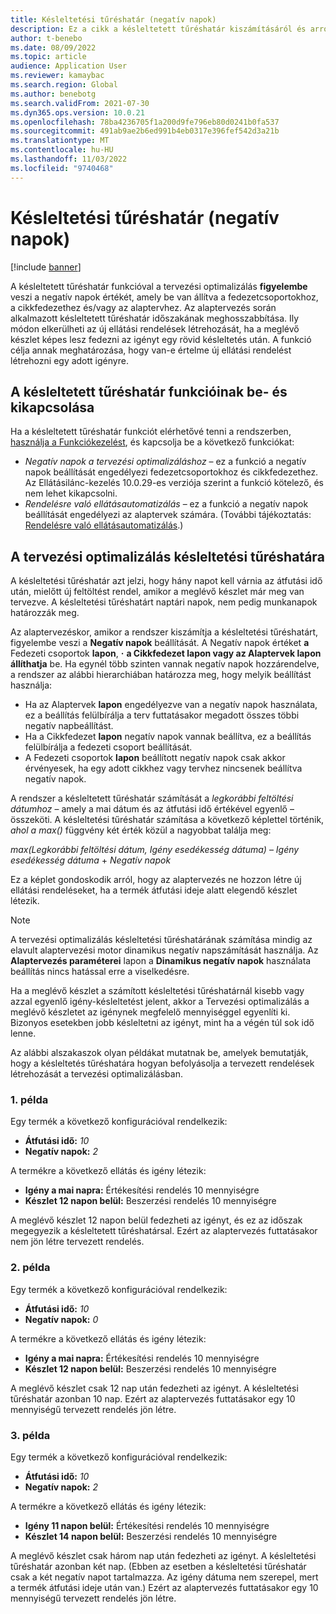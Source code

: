 ```yaml
---
title: Késleltetési tűréshatár (negatív napok)
description: Ez a cikk a késleltetett tűréshatár kiszámításáról és arról nyújt tájékoztatást, hogy hogyan befolyásolja a tervezett rendelések létrehozását a tervezési optimalizálásban.
author: t-benebo
ms.date: 08/09/2022
ms.topic: article
audience: Application User
ms.reviewer: kamaybac
ms.search.region: Global
ms.author: benebotg
ms.search.validFrom: 2021-07-30
ms.dyn365.ops.version: 10.0.21
ms.openlocfilehash: 78ba4236705f1a200d9fe796eb80d0241b0fa537
ms.sourcegitcommit: 491ab9ae2b6ed991b4eb0317e396fef542d3a21b
ms.translationtype: MT
ms.contentlocale: hu-HU
ms.lasthandoff: 11/03/2022
ms.locfileid: "9740468"
---
```

# <a name="delay-tolerance-negative-days"></a>Késleltetési tűréshatár (negatív napok)
<!-- KFM: Split topic into PO and classic -->

[!include [banner](../../includes/banner.md)]

A késleltetett tűréshatár funkcióval a tervezési optimalizálás **figyelembe** veszi a negatív napok értékét, amely be van állítva a fedezetcsoportokhoz, a cikkfedezethez és/vagy az alaptervhez. Az alaptervezés során alkalmazott késleltetett tűréshatár időszakának meghosszabbítása. Ily módon elkerülheti az új ellátási rendelések létrehozását, ha a meglévő készlet képes lesz fedezni az igényt egy rövid késleltetés után. A funkció célja annak meghatározása, hogy van-e értelme új ellátási rendelést létrehozni egy adott igényre.

## <a name="turn-delay-tolerance-features-on-or-off"></a>A késleltetett tűréshatár funkcióinak be- és kikapcsolása

Ha a késleltetett tűréshatár funkciót elérhetővé tenni a rendszerben, [használja a Funkciókezelést](../../../fin-ops-core/fin-ops/get-started/feature-management/feature-management-overview.md), és kapcsolja be a következő funkciókat:

- *Negatív napok a tervezési optimalizáláshoz* – ez a funkció a negatív napok beállítását engedélyezi fedezetcsoportokhoz és cikkfedezethez. Az Ellátásilánc-kezelés 10.0.29-es verziója szerint a funkció kötelező, és nem lehet kikapcsolni.
- *Rendelésre való ellátásautomatizálás* – ez a funkció a negatív napok beállítását engedélyezi az alaptervek számára. (További tájékoztatás: [Rendelésre való ellátásautomatizálás](../make-to-order-supply-automation.md).)

## <a name="delay-tolerance-in-planning-optimization"></a>A tervezési optimalizálás késleltetési tűréshatára

A késleltetési tűréshatár azt jelzi, hogy hány napot kell várnia az átfutási idő után, mielőtt új feltöltést rendel, amikor a meglévő készlet már meg van tervezve. A késleltetési tűréshatárt naptári napok, nem pedig munkanapok határozzák meg.

Az alaptervezéskor, amikor a rendszer kiszámítja a késleltetési tűréshatárt, figyelembe veszi a **Negatív napok** beállítását. A Negatív napok értéket **a** Fedezeti csoportok **lapon**, **·** **a Cikkfedezet lapon vagy az Alaptervek lapon állíthatja** be. Ha egynél több szinten vannak negatív napok hozzárendelve, a rendszer az alábbi hierarchiában határozza meg, hogy melyik beállítást használja:

- Ha az Alaptervek **lapon** engedélyezve van a negatív napok használata, ez a beállítás felülbírálja a terv futtatásakor megadott összes többi negatív napbeállítást.
- Ha a Cikkfedezet **lapon** negatív napok vannak beállítva, ez a beállítás felülbírálja a fedezeti csoport beállítását.
- A Fedezeti csoportok **lapon** beállított negatív napok csak akkor érvényesek, ha egy adott cikkhez vagy tervhez nincsenek beállítva negatív napok.

A rendszer a késleltetett tűréshatár számítását a *legkorábbi feltöltési dátumhoz* – amely a mai dátum és az átfutási idő értékével egyenlő – összeköti. A késleltetési tűréshatár számítása a következő képlettel történik, *ahol a max()* függvény két érték közül a nagyobbat találja meg:

*max(Legkorábbi feltöltési dátum, Igény esedékesség dátuma)* – *Igény esedékesség dátuma* + *Negatív napok*

Ez a képlet gondoskodik arról, hogy az alaptervezés ne hozzon létre új ellátási rendeléseket, ha a termék átfutási ideje alatt elegendő készlet létezik.

> [!NOTE]
> A tervezési optimalizálás késleltetési tűréshatárának számítása mindig az elavult alaptervezési motor dinamikus negatív napszámítását használja. Az **Alaptervezés paraméterei** lapon a **Dinamikus negatív napok** használata beállítás nincs hatással erre a viselkedésre.

Ha a meglévő készlet a számított késleltetési tűréshatárnál kisebb vagy azzal egyenlő igény-késleltetést jelent, akkor a Tervezési optimalizálás a meglévő készletet az igénynek megfelelő mennyiséggel egyenlíti ki. Bizonyos esetekben jobb késleltetni az igényt, mint ha a végén túl sok idő lenne.

Az alábbi alszakaszok olyan példákat mutatnak be, amelyek bemutatják, hogy a késleltetés tűréshatára hogyan befolyásolja a tervezett rendelések létrehozását a tervezési optimalizálásban.

### <a name="example-1"></a>1. példa

Egy termék a következő konfigurációval rendelkezik:

- **Átfutási idő:** *10*
- **Negatív napok:** *2*

A termékre a következő ellátás és igény létezik:

- **Igény a mai napra:** Értékesítési rendelés 10 mennyiségre
- **Készlet 12 napon belül:** Beszerzési rendelés 10 mennyiségre

A meglévő készlet 12 napon belül fedezheti az igényt, és ez az időszak megegyezik a késleltetett tűréshatársal. Ezért az alaptervezés futtatásakor nem jön létre tervezett rendelés.

### <a name="example-2"></a>2. példa

Egy termék a következő konfigurációval rendelkezik:

- **Átfutási idő:** *10*
- **Negatív napok:** *0*

A termékre a következő ellátás és igény létezik:

- **Igény a mai napra:** Értékesítési rendelés 10 mennyiségre
- **Készlet 12 napon belül:** Beszerzési rendelés 10 mennyiségre

A meglévő készlet csak 12 nap után fedezheti az igényt. A késleltetési tűréshatár azonban 10 nap. Ezért az alaptervezés futtatásakor egy 10 mennyiségű tervezett rendelés jön létre.

### <a name="example-3"></a>3. példa

Egy termék a következő konfigurációval rendelkezik:

- **Átfutási idő:** *10*
- **Negatív napok:** *2*

A termékre a következő ellátás és igény létezik:

- **Igény 11 napon belül:** Értékesítési rendelés 10 mennyiségre
- **Készlet 14 napon belül:** Beszerzési rendelés 10 mennyiségre

A meglévő készlet csak három nap után fedezheti az igényt. A késleltetési tűréshatár azonban két nap. (Ebben az esetben a késleltetési tűréshatár csak a két negatív napot tartalmazza. Az igény dátuma nem szerepel, mert a termék átfutási ideje után van.) Ezért az alaptervezés futtatásakor egy 10 mennyiségű tervezett rendelés jön létre.
